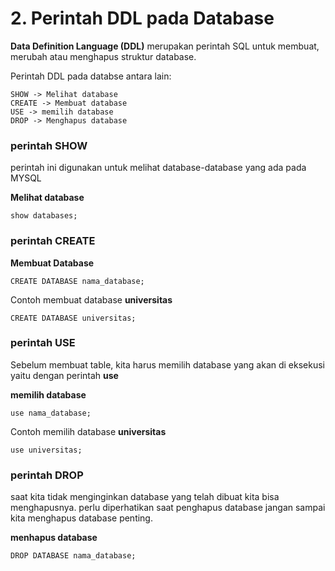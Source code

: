 # 2. Perintah DDL pada Database

**Data Definition Language (DDL)** merupakan perintah SQL untuk membuat, merubah atau menghapus struktur database.

Perintah DDL pada databse antara lain:
```
SHOW -> Melihat database
CREATE -> Membuat database
USE -> memilih database
DROP -> Menghapus database
```
### perintah SHOW

perintah ini digunakan untuk melihat database-database yang ada pada MYSQL

**Melihat database**
```
show databases;
```

### perintah CREATE

**Membuat Database**
```
CREATE DATABASE nama_database;
```

Contoh membuat database **universitas**
```
CREATE DATABASE universitas;
```

### perintah USE

Sebelum membuat table, kita harus memilih database yang akan di eksekusi yaitu dengan perintah **use**

**memilih database**
```
use nama_database;
```
Contoh memilih database **universitas**
```
use universitas;
```

### perintah DROP

saat kita tidak menginginkan database yang telah dibuat kita bisa menghapusnya. perlu diperhatikan saat penghapus database jangan sampai kita menghapus database penting.

**menhapus database**
```
DROP DATABASE nama_database;
```
